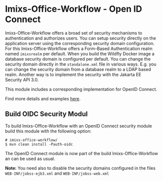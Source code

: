 # Imixs-Office-Workflow - Open ID Connect

Imixs-Office-Workflow offers a broad set of security mechanisms to authentication and authorizes users. You can setup security directly on the application server using the corresponding security domain configuration. For this Imixs-Office-Workflow offers a Form-Based Authentication realm named `imixsrealm` per default. When you build the Wildfly Docker image a database security domain is configured per default. You can change the security domain directly in the `standalone.xml` file in various ways. E.g. you can change the security domain from a database realm to a LDAP based realm. Another way is to implement the security with the Jakarta EE Security API 3.0.  

This module includes a corresponding implementation for OpenID Connect. 

Find more details and examples [here](https://doc.office-workflow.com/auth/index.html).

## Build OIDC Security Modul 

To build Imixs-Office-Workflow with an OpenID Connect security module build this module with the following option:

    # imixs-office-workflow/
    $ mvn clean install -Pauth-oidc

The OpenID Connect module is now part of the build Imixs-Office-Workflow an can be used as usual.

**Note:** You need also to disable the security domains configured in the files `WEB-INF/jobss-ejb3.xml` and `WEB-INF/jobss-web.xml` 
